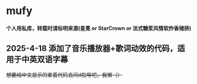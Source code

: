 # mufy

#### 个人用私库，转载时请标明来源(星冕 or StarCrown or 法式糖浆风情软炸香猪排)

## 2025-4-18 添加了音乐播放器+歌词动效的代码，适用于中英双语字幕
~~想要纯中文显示的拿着代码去问d指导吧，我懒（）~~
